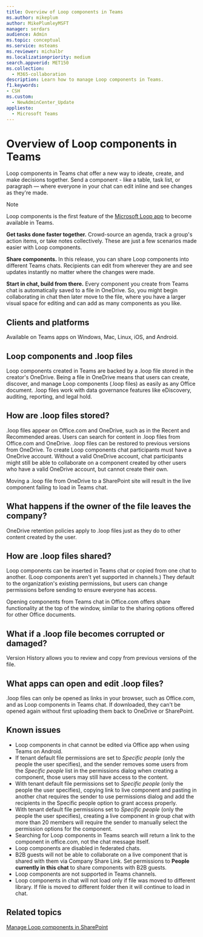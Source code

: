 ```yaml
---
title: Overview of Loop components in Teams
ms.author: mikeplum
author: MikePlumleyMSFT
manager: serdars
audience: Admin
ms.topic: conceptual
ms.service: msteams
ms.reviewer: michalbr
ms.localizationpriority: medium
search.appverid: MET150
ms.collection: 
  - M365-collaboration
description: Learn how to manage Loop components in Teams.
f1.keywords:
- CSH
ms.custom: 
  - NewAdminCenter_Update
appliesto: 
  - Microsoft Teams
---
```


# Overview of Loop components in Teams

Loop components in Teams chat offer a new way to ideate, create, and make decisions together. Send a component - like a table, task list, or paragraph — where everyone in your chat can edit inline and see changes as they're made. 

> [!Note]
> Loop components is the first feature of the [Microsoft Loop app](https://www.microsoft.com/en-us/microsoft-loop) to become available in Teams. 

**Get tasks done faster together.** Crowd-source an agenda, track a group's action items, or take notes collectively. These are just a few scenarios made easier with Loop components.

**Share components.** In this release, you can share Loop components into different Teams chats. Recipients can edit from wherever they are and see updates instantly no matter where the changes were made.

**Start in chat, build from there.** Every component you create from Teams chat is automatically saved to a file in OneDrive. So, you might begin collaborating in chat then later move to the file, where you have a larger visual space for editing and can add as many components as you like.

## Clients and platforms

Available on Teams apps on Windows, Mac, Linux, iOS, and Android.

## Loop components and .loop files

Loop components created in Teams are backed by a .loop file stored in the creator's OneDrive. Being a file in OneDrive means that users can create, discover, and manage Loop components (.loop files) as easily as any Office document. .loop files work with data governance features like eDiscovery, auditing, reporting, and legal hold.

## How are .loop  files stored?

.loop files appear on Office.com and OneDrive, such as in the Recent and Recommended areas. Users can search for content in .loop files from Office.com and OneDrive. .loop files can be restored to previous versions from OneDrive. To create Loop components chat participants must have a OneDrive account. Without a valid OneDrive account, chat participants might still be able to collaborate on a component created by other users who have a valid OneDrive account, but cannot create their own. 

Moving a .loop file from OneDrive to a SharePoint site will result in the live component failing to load in Teams chat.

## What happens if the owner of the file leaves the company?

OneDrive retention policies apply to .loop files just as they do to other content created by the user.

## How are .loop files shared?

Loop components can be inserted in Teams chat or copied from one chat to another. (Loop components aren't yet supported in channels.) They default to the organization's existing permissions, but users can change permissions before sending to ensure everyone has access.

Opening components from Teams chat in Office.com offers share functionality at the top of the window, similar to the sharing options offered for other Office documents.

## What if a .loop file becomes corrupted or damaged?

Version History allows you to review and copy from previous versions of the file.

## What apps can open and edit .loop files?

.loop files can only be opened as links in your browser, such as Office.com, and as Loop components in Teams chat. If downloaded, they can't be opened again without first uploading them back to OneDrive or SharePoint.

## Known issues

- Loop components in chat cannot be edited via Office app when using Teams on Android.
- If tenant default file permissions are set to *Specific people* (only the people the user specifies), and the sender removes some users from the *Specific people* list in the permissions dialog when creating a component, those users may still have access to the content.
- With tenant default file permissions set to *Specific people* (only the people the user specifies), copying link to live component and pasting in another chat requires the sender to use permissions dialog and add the recipients in the Specific people option to grant access properly.
- With tenant default file permissions set to *Specific people* (only the people the user specifies), creating a live component in group chat with more than 20 members will require the sender to manually select the permission options for the component.
- Searching for Loop components in Teams search will return a link to the component in office.com, not the chat message itself.
- Loop components are disabled in federated chats.
- B2B guests will not be able to collaborate on a live component that is shared with them via Company Share Link. Set permissions to **People currently in this chat** to share components with B2B guests.
- Loop components are not supported in Teams channels.
- Loop components in chat will not load only if file was moved to different library. If file is moved to different folder then it will continue to load in chat.

## Related topics

[Manage Loop components in SharePoint](/sharepoint/manage-loop-components)
